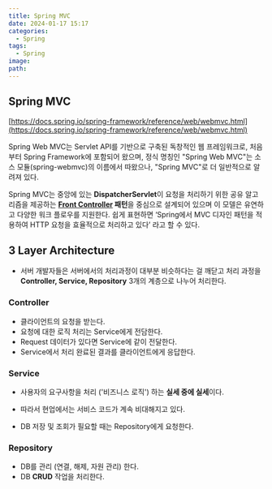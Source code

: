 ```yaml
---
title: Spring MVC
date: 2024-01-17 15:17
categories:
  - Spring
tags:
  - Spring
image: 
path:
---
```


## Spring MVC
[https://docs.spring.io/spring-framework/reference/web/webmvc.html](https://docs.spring.io/spring-framework/reference/web/webmvc.html)

Spring Web MVC는 Servlet API를 기반으로 구축된 독창적인 웹 프레임워크로, 처음부터 Spring Framework에 포함되어 왔으며, 정식 명칭인 "Spring Web MVC"는 소스 모듈(spring-webmvc)의 이름에서 따왔으나, "Spring MVC"로 더 일반적으로 알려져 있다.

Spring MVC는 중앙에 있는 **DispatcherServlet**이 요청을 처리하기 위한 공유 알고리즘을 제공하는 **[Front Controller](https://sonjh919.github.io/posts/Front-Controller) 패턴**을 중심으로 설계되어 있으며 이 모델은 유연하고 다양한 워크 플로우를 지원한다.
쉽게 표현하면 ‘Spring에서 MVC 디자인 패턴을 적용하여 HTTP 요청을 효율적으로 처리하고 있다’ 라고 할 수 있다.

## 3 Layer Architecture
+ 서버 개발자들은 서버에서의 처리과정이 대부분 비슷하다는 걸 깨닫고 처리 과정을 **Controller, Service, Repository** 3개의 계층으로 나누어 처리한다.

### Controller
- 클라이언트의 요청을 받는다.
- 요청에 대한 로직 처리는 Service에게 전담한다.
- Request 데이터가 있다면 Service에 같이 전달한다.
- Service에서 처리 완료된 결과를 클라이언트에게 응답한다.

### Service
- 사용자의 요구사항을 처리 ('비즈니스 로직') 하는 **실세 중에 실세**이다.
+ 따라서 현업에서는 서비스 코드가 계속 비대해지고 있다.
- DB 저장 및 조회가 필요할 때는 Repository에게 요청한다.

### Repository
- DB를 관리 (연결, 해제, 자원 관리) 한다.
- DB **CRUD** 작업을 처리한다.

